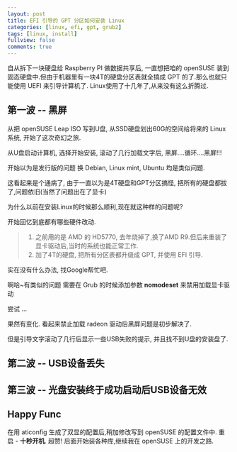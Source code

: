 ```yaml
---
layout: post
title: EFI 引导的 GPT 分区如何安装 Linux 
categories: [linux, efi, gpt, grub2]
tags: [linux, install]
fullview: false
comments: true
---
```


自从拆下一块硬盘给 Raspberry PI 做数据共享后, 一直想把咱的 openSUSE 装到固态硬盘中.但由于机器里有一块4T的硬盘分区表就全搞成 GPT 的了.那么也就只能使用 UEFI 来引导计算机了.
Linux使用了十几年了,从来没有这么折腾过.

## 第一波 -- 黑屏
从把 openSUSE Leap ISO 写到U盘, 从SSD硬盘划出60G的空间给将来的 Linux 系统, 开始了这次奇幻之旅.

从U盘启动计算机, 选择开始安装, 滚动了几行加载文字后, 黑屏....循环....黑屏!!!

开始以为是发行版的问题 换 Debian, Linux mint, Ubuntu 均是类似问题.

这看起来是个通病了, 由于一直以为是4T硬盘和GPT分区搞怪, 把所有的硬盘都拔了,问题依旧(当然了问题出在了显卡)

为什么以前在安装Linux的时候那么顺利,现在就这种样的问题呢?

开始回忆到底都有哪些硬件改动.

>1. 之前用的是 AMD 的 HD5770, 去年烧掉了,换了AMD R9.但后来重装了显卡驱动后,当时的系统也能正常工作.
>2. 加了4T的硬盘, 把所有分区表都升级成 GPT, 并使用 EFI 引导.

实在没有什么办法, 找Google帮忙吧.

啊哈~有类似的问题 需要在 Grub 的时候添加参数  **nomodeset** 来禁用加载显卡驱动

尝试 ... 

果然有变化. 看起来禁止加载 radeon 驱动后黑屏问题是初步解决了.

但是引导文字滚动了几行后显示一些USB失败的提示, 并且找不到U盘的安装盘了.

## 第二波 -- USB设备丢失

## 第三波 -- 光盘安装终于成功启动后USB设备无效

## Happy Func
在用 aticonfig 生成了双显的配置后,稍加修改写到 openSUSE 的配置文件中. 重启 - **十秒开机**. 超赞!
后面开始装各种库,继续我在 openSUSE 上的开发之路.


